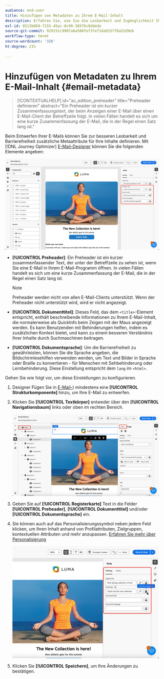 ```yaml
---
audience: end-user
title: Hinzufügen von Metadaten zu Ihrem E-Mail-Inhalt
description: Erfahren Sie, wie Sie die Lesbarkeit und Zugänglichkeit Ihrer E-Mail-Inhalte mit Metadaten verbessern können
exl-id: 8513b069-7155-45ac-8c98-38576c9ddeda
source-git-commit: 929151c9907a6a508fef37ef1da9157f8a52d9eb
workflow-type: tm+mt
source-wordcount: '326'
ht-degree: 21%

---
```


# Hinzufügen von Metadaten zu Ihrem E-Mail-Inhalt {#email-metadata}

>[!CONTEXTUALHELP]
>id="ac_edition_preheader"
>title="Preheader definieren"
>abstract="Ein Preheader ist ein kurzer Zusammenfassungstext, der beim Anzeigen einer E-Mail über einen E-Mail-Client der Betreffzeile folgt. In vielen Fällen handelt es sich um eine kurze Zusammenfassung der E-Mail, die in der Regel einen Satz lang ist."

Beim Entwerfen Ihrer E-Mails können Sie zur besseren Lesbarkeit und Barrierefreiheit zusätzliche Metaattribute für Ihre Inhalte definieren. Mit [!DNL Journey Optimizer] [E-Mail-Designer](get-started-email-designer.md) können Sie die folgenden Elemente angeben:

![](assets/email_body_settings_ex.png)

* **[!UICONTROL Preheader]**: Ein Preheader ist ein kurzer zusammenfassender Text, der unter der Betreffzeile zu sehen ist, wenn Sie eine E-Mail in Ihrem E-Mail-Programm öffnen. In vielen Fällen handelt es sich um eine kurze Zusammenfassung der E-Mail, die in der Regel einen Satz lang ist.

  >[!NOTE]
  >
  >Preheader werden nicht von allen E-Mail-Clients unterstützt. Wenn der Preheader nicht unterstützt wird, wird er nicht angezeigt.

* **[!UICONTROL Dokumenttitel]**: Dieses Feld, das dem `<title>`-Element entspricht, enthält beschreibende Informationen zu Ihrem E-Mail-Inhalt, die normalerweise als QuickInfo beim Zeigen mit der Maus angezeigt werden. Es kann Benutzenden mit Behinderungen helfen, indem es zusätzlichen Kontext bietet, und kann zu einem besseren Verständnis Ihrer Inhalte durch Suchmaschinen beitragen.

* **[!UICONTROL Dokumentsprache]**: Um die Barrierefreiheit zu gewährleisten, können Sie die Sprache angeben, die Bildschirmlesehilfen verwenden werden, um Text und Bilder in Sprache oder Braille zu konvertieren - für Menschen mit Sehbehinderung oder Lernbehinderung. Diese Einstellung entspricht dem `lang` im `<html>`.

Gehen Sie wie folgt vor, um diese Einstellungen zu konfigurieren.

1. Designer Fügen Sie in [E-Mail-](create-email-content.md)) mindestens eine **[!UICONTROL Strukturkomponente]** hinzu, um Ihre E-Mail zu entwerfen.

1. Klicken Sie **[!UICONTROL Textkörper]** entweder über den **[!UICONTROL Navigationsbaum]** links oder oben im rechten Bereich.

   ![](assets/email_body.png)

1. Geben Sie auf **[!UICONTROL Registerkarte]** Text in die Felder **[!UICONTROL Preheader]**, **[!UICONTROL Dokumenttitel]** und/oder **[!UICONTROL Dokumentsprache]** ein.

1. Sie können auch auf das Personalisierungssymbol neben jedem Feld klicken, um Ihren Inhalt anhand von Profilattributen, Zielgruppen, kontextuellen Attributen und mehr anzupassen. [Erfahren Sie mehr über Personalisierung](../personalization/gs-personalization.md)

   ![](assets/email_body_settings.png)

1. Klicken Sie **[!UICONTROL Speichern]**, um Ihre Änderungen zu bestätigen.